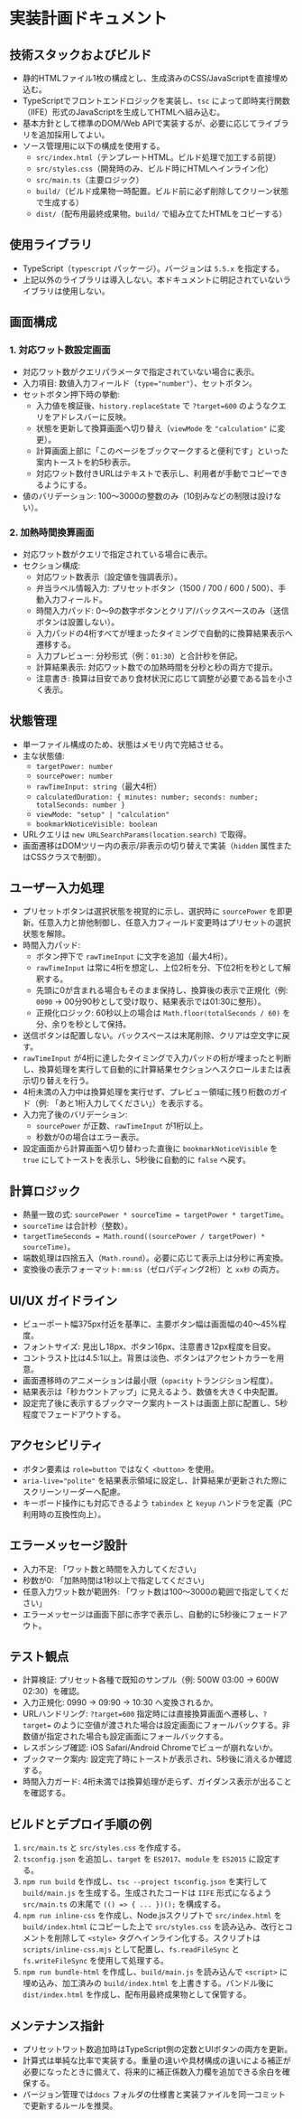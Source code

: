 # 実装計画ドキュメント

## 技術スタックおよびビルド
- 静的HTMLファイル1枚の構成とし、生成済みのCSS/JavaScriptを直接埋め込む。
- TypeScriptでフロントエンドロジックを実装し、`tsc` によって即時実行関数（IIFE）形式のJavaScriptを生成してHTMLへ組み込む。
- 基本方針として標準のDOM/Web APIで実装するが、必要に応じてライブラリを追加採用してよい。
- ソース管理用に以下の構成を使用する。
  - `src/index.html`（テンプレートHTML。ビルド処理で加工する前提）
  - `src/styles.css`（開発時のみ、ビルド時にHTMLへインライン化）
  - `src/main.ts`（主要ロジック）
  - `build/`（ビルド成果物一時配置。ビルド前に必ず削除してクリーン状態で生成する）
  - `dist/`（配布用最終成果物。`build/` で組み立てたHTMLをコピーする）

## 使用ライブラリ
- TypeScript（`typescript` パッケージ）。バージョンは `5.5.x` を指定する。
- 上記以外のライブラリは導入しない。本ドキュメントに明記されていないライブラリは使用しない。

## 画面構成
### 1. 対応ワット数設定画面
- 対応ワット数がクエリパラメータで指定されていない場合に表示。
- 入力項目: 数値入力フィールド（`type="number"`）、セットボタン。
- セットボタン押下時の挙動:
  - 入力値を検証後、`history.replaceState` で `?target=600` のようなクエリをアドレスバーに反映。
  - 状態を更新して換算画面へ切り替え（`viewMode` を `"calculation"` に変更）。
  - 計算画面上部に「このページをブックマークすると便利です」といった案内トーストを約5秒表示。
  - 対応ワット数付きURLはテキストで表示し、利用者が手動でコピーできるようにする。
- 値のバリデーション: 100〜3000の整数のみ（10刻みなどの制限は設けない）。

### 2. 加熱時間換算画面
- 対応ワット数がクエリで指定されている場合に表示。
- セクション構成:
  - 対応ワット数表示（設定値を強調表示）。
  - 弁当ラベル情報入力: プリセットボタン（1500 / 700 / 600 / 500）、手動入力フィールド。
  - 時間入力パッド: 0〜9の数字ボタンとクリア/バックスペースのみ（送信ボタンは設置しない）。
  - 入力パッドの4桁すべてが埋まったタイミングで自動的に換算結果表示へ遷移する。
  - 入力プレビュー: 分秒形式（例：`01:30`）と合計秒を併記。
  - 計算結果表示: 対応ワット数での加熱時間を分秒と秒の両方で提示。
  - 注意書き: 換算は目安であり食材状況に応じて調整が必要である旨を小さく表示。

## 状態管理
- 単一ファイル構成のため、状態はメモリ内で完結させる。
- 主な状態値:
  - `targetPower: number`
  - `sourcePower: number`
  - `rawTimeInput: string`（最大4桁）
  - `calculatedDuration: { minutes: number; seconds: number; totalSeconds: number }`
  - `viewMode: "setup" | "calculation"`
  - `bookmarkNoticeVisible: boolean`
- URLクエリは `new URLSearchParams(location.search)` で取得。
- 画面遷移はDOMツリー内の表示/非表示の切り替えで実装（`hidden` 属性またはCSSクラスで制御）。

## ユーザー入力処理
- プリセットボタンは選択状態を視覚的に示し、選択時に `sourcePower` を即更新。任意入力と排他制御し、任意入力フィールド変更時はプリセットの選択状態を解除。
- 時間入力パッド:
  - ボタン押下で `rawTimeInput` に文字を追加（最大4桁）。
  - `rawTimeInput` は常に4桁を想定し、上位2桁を分、下位2桁を秒として解釈する。
  - 先頭に0が含まれる場合もそのまま保持し、換算後の表示で正規化（例: `0090` → 00分90秒として受け取り、結果表示では01:30に整形）。
  - 正規化ロジック: 60秒以上の場合は `Math.floor(totalSeconds / 60)` を分、余りを秒として保持。
- 送信ボタンは配置しない。バックスペースは末尾削除、クリアは空文字に戻す。
- `rawTimeInput` が4桁に達したタイミングで入力パッドの桁が埋まったと判断し、換算処理を実行して自動的に計算結果セクションへスクロールまたは表示切り替えを行う。
- 4桁未満の入力中は換算処理を実行せず、プレビュー領域に残り桁数のガイド（例: 「あと1桁入力してください」）を表示する。
- 入力完了後のバリデーション:
  - `sourcePower` が正数、`rawTimeInput` が1桁以上。
  - 秒数が0の場合はエラー表示。
- 設定画面から計算画面へ切り替わった直後に `bookmarkNoticeVisible` を `true` にしてトーストを表示し、5秒後に自動的に `false` へ戻す。

## 計算ロジック
- 熱量一致の式: `sourcePower * sourceTime = targetPower * targetTime`。
- `sourceTime` は合計秒（整数）。
- `targetTimeSeconds = Math.round((sourcePower / targetPower) * sourceTime)`。
- 端数処理は四捨五入（`Math.round`）。必要に応じて表示上は分秒に再変換。
- 変換後の表示フォーマット: `mm:ss`（ゼロパディング2桁）と `xx秒` の両方。

## UI/UX ガイドライン
- ビューポート幅375px付近を基準に、主要ボタン幅は画面幅の40〜45%程度。
- フォントサイズ: 見出し18px、ボタン16px、注意書き12px程度を目安。
- コントラスト比は4.5:1以上。背景は淡色、ボタンはアクセントカラーを用意。
- 画面遷移時のアニメーションは最小限（`opacity` トランジション程度）。
- 結果表示は「秒カウントアップ」に見えるよう、数値を大きく中央配置。
- 設定完了後に表示するブックマーク案内トーストは画面上部に配置し、5秒程度でフェードアウトする。

## アクセシビリティ
- ボタン要素は `role=button` ではなく `<button>` を使用。
- `aria-live="polite"` を結果表示領域に設定し、計算結果が更新された際にスクリーンリーダーへ配慮。
- キーボード操作にも対応できるよう `tabindex` と `keyup` ハンドラを定義（PC利用時の互換性向上）。

## エラーメッセージ設計
- 入力不足: 「ワット数と時間を入力してください」
- 秒数が0: 「加熱時間は1秒以上で指定してください」
- 任意入力ワット数が範囲外: 「ワット数は100〜3000の範囲で指定してください」
- エラーメッセージは画面下部に赤字で表示し、自動的に5秒後にフェードアウト。

## テスト観点
- 計算検証: プリセット各種で既知のサンプル（例: 500W 03:00 → 600W 02:30）を確認。
- 入力正規化: 0990 → 09:90 → 10:30 へ変換されるか。
- URLハンドリング: `?target=600` 指定時には直接換算画面へ遷移し、`?target=` のように空値が渡された場合は設定画面にフォールバックする。非数値が指定された場合も設定画面にフォールバックする。
- レスポンシブ確認: iOS Safari/Android Chromeでビューが崩れないか。
- ブックマーク案内: 設定完了時にトーストが表示され、5秒後に消えるか確認する。
- 時間入力ガード: 4桁未満では換算処理が走らず、ガイダンス表示が出ることを確認する。

## ビルドとデプロイ手順の例
1. `src/main.ts` と `src/styles.css` を作成する。
2. `tsconfig.json` を追加し、`target` を `ES2017`、`module` を `ES2015` に設定する。
3. `npm run build` を作成し、`tsc --project tsconfig.json` を実行して `build/main.js` を生成する。生成されたコードは `IIFE` 形式になるよう `src/main.ts` の末尾で `(() => { ... })();` を構成する。
4. `npm run inline-css` を作成し、Node.jsスクリプトで `src/index.html` を `build/index.html` にコピーした上で `src/styles.css` を読み込み、改行とコメントを削除して `<style>` タグへインライン化する。スクリプトは `scripts/inline-css.mjs` として配置し、`fs.readFileSync` と `fs.writeFileSync` を使用して処理する。
5. `npm run bundle-html` を作成し、`build/main.js` を読み込んで `<script>` に埋め込み、加工済みの `build/index.html` を上書きする。バンドル後に `dist/index.html` を作成し、配布用最終成果物として保管する。

## メンテナンス指針
- プリセットワット数追加時はTypeScript側の定数とUIボタンの両方を更新。
- 計算式は単純な比率で実装する。重量の違いや具材構成の違いによる補正が必要になったときに備えて、将来的に補正係数入力欄を追加できる余白を確保する。
- バージョン管理では`docs` フォルダの仕様書と実装ファイルを同一コミットで更新するルールを推奨。

